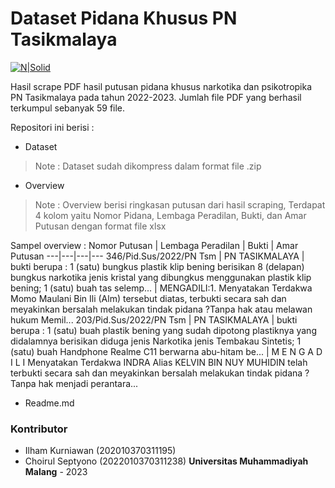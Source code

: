 # Dataset Pidana Khusus PN Tasikmalaya

[![N|Solid](https://i.ibb.co/yV97wyP/logo.png)](https://nodesource.com/products/nsolid)

Hasil scrape PDF hasil putusan pidana khusus narkotika dan psikotropika PN Tasikmalaya pada tahun 2022-2023. Jumlah file PDF yang berhasil terkumpul sebanyak 59 file.

Repositori ini berisi :
- Dataset
> Note : Dataset sudah dikompress dalam format file .zip
- Overview
> Note : Overview berisi ringkasan putusan dari hasil scraping, Terdapat 4 kolom yaitu Nomor Pidana, Lembaga Peradilan, Bukti, dan Amar Putusan dengan format file xlsx
>
Sampel overview :
Nomor Putusan | Lembaga Peradilan | Bukti | Amar Putusan
---|---|---|---
346/Pid.Sus/2022/PN Tsm	| PN TASIKMALAYA | bukti berupa : 1 (satu) bungkus plastik klip bening berisikan 8 (delapan) bungkus narkotika jenis kristal yang dibungkus menggunakan plastik klip bening; 1 (satu) buah tas selemp... |	MENGADILI:1. Menyatakan Terdakwa Momo Maulani Bin Ili (Alm) tersebut diatas, terbukti secara sah dan meyakinkan bersalah melakukan tindak pidana ?Tanpa hak atau melawan hukum Memil...
203/Pid.Sus/2022/PN Tsm |	PN TASIKMALAYA |	bukti berupa : 1 (satu) buah plastik bening yang sudah dipotong plastiknya yang didalamnya berisikan diduga jenis Narkotika jenis Tembakau Sintetis; 1 (satu) buah Handphone Realme C11 berwarna abu-hitam be... | M E N G A D I L I  Menyatakan Terdakwa INDRA Alias KELVIN BIN NUY MUHIDIN telah terbukti secara sah dan meyakinkan bersalah melakukan tindak pidana ?Tanpa hak menjadi perantara...
- Readme.md

### Kontributor
- Ilham Kurniawan (202010370311195)
- Choirul Septyono (2022010370311238)
**Universitas Muhammadiyah Malang** - 2023